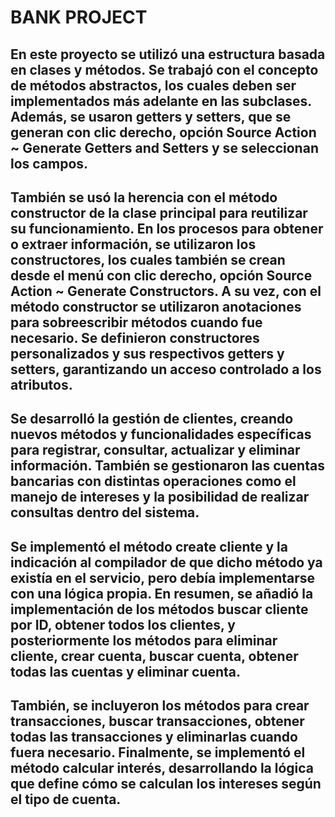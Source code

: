 # BANK PROJECT

## En este proyecto se utilizó una estructura basada en clases y métodos. Se trabajó con el concepto de métodos abstractos, los cuales deben ser implementados más adelante en las subclases. Además, se usaron getters y setters, que se generan con clic derecho, opción Source Action ~ Generate Getters and Setters y se seleccionan los campos.

## También se usó la herencia con el método constructor de la clase principal para reutilizar su funcionamiento. En los procesos para obtener o extraer información, se utilizaron los constructores, los cuales también se crean desde el menú con clic derecho, opción Source Action ~ Generate Constructors. A su vez, con el método constructor se utilizaron anotaciones para sobreescribir métodos cuando fue necesario. Se definieron constructores personalizados y sus respectivos getters y setters, garantizando un acceso controlado a los atributos.

## Se desarrolló la gestión de clientes, creando nuevos métodos y funcionalidades específicas para registrar, consultar, actualizar y eliminar información. También se gestionaron las cuentas bancarias con distintas operaciones como el manejo de intereses y la posibilidad de realizar consultas dentro del sistema. 

## Se implementó el método create cliente y la indicación al compilador de que dicho método ya existía en el servicio, pero debía implementarse con una lógica propia. En resumen, se añadió la implementación de los métodos buscar cliente por ID, obtener todos los clientes, y posteriormente los métodos para eliminar cliente, crear cuenta, buscar cuenta, obtener todas las cuentas y eliminar cuenta.

## También, se incluyeron los métodos para crear transacciones, buscar transacciones, obtener todas las transacciones y eliminarlas cuando fuera necesario. Finalmente, se implementó el método calcular interés, desarrollando la lógica que define cómo se calculan los intereses según el tipo de cuenta.
